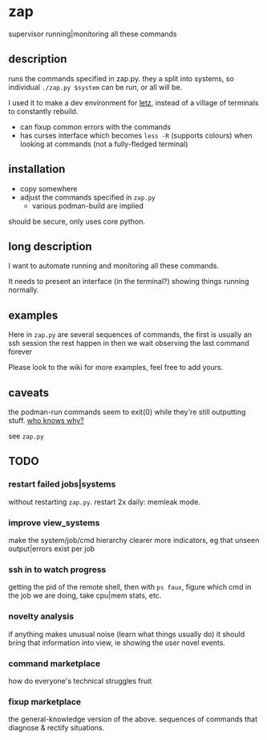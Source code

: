 # zap
supervisor running|monitoring all these commands

## description

runs the commands specified in zap.py. they a split into systems, so individual `./zap.py $system` can be run, or all will be.

I used it to make a dev environment for [letz](https://github.com/stylehouse/letz), instead of a village of terminals to constantly rebuild.

- can fixup common errors with the commands
- has curses interface which becomes `less -R` (supports colours) when looking at commands (not a fully-fledged terminal)

## installation

* copy somewhere
* adjust the commands specified in `zap.py`
  * various podman-build are implied

should be secure, only uses core python.

## long description

I want to automate running and monitoring all these commands.

It needs to present an interface (in the terminal?) showing things running normally.

## examples

Here in `zap.py` are several sequences of commands,
    the first is usually an ssh session the rest happen in
    then we wait observing the last command forever

Please look to the wiki for more examples, feel free to add yours.

## caveats

the podman-run commands seem to exit(0) while they're still outputting stuff. [who knows why?](https://stackoverflow.com/questions/881388/double-fork-when-creating-a-daemon/5386753#5386753)

see `zap.py`

## TODO

### restart failed jobs|systems
without restarting `zap.py`.
restart 2x daily: memleak mode.
### improve view_systems
make the system/job/cmd hierarchy clearer
more indicators, eg that unseen output|errors exist per job
### ssh in to watch progress
getting the pid of the remote shell, then with `ps faux`, figure which cmd in the job we are doing, take cpu|mem stats, etc.
### novelty analysis
if anything makes unusual noise (learn what things usually do) it should bring that information into view, ie showing the user novel events.
### command marketplace
how do everyone's technical struggles fruit
### fixup marketplace
the general-knowledge version of the above.
sequences of commands that diagnose & rectify situations.



